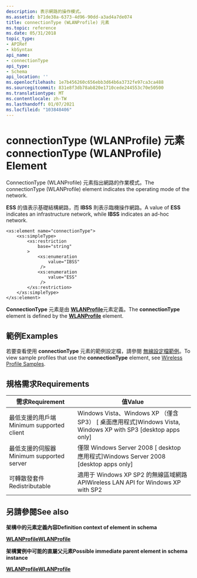 ```yaml
---
description: 表示網路的操作模式。
ms.assetid: b71de38a-6373-4d96-90dd-a3ad4a7de074
title: connectionType (WLANProfile) 元素
ms.topic: reference
ms.date: 05/31/2018
topic_type:
- APIRef
- kbSyntax
api_name:
- connectionType
api_type:
- Schema
api_location: ''
ms.openlocfilehash: 1e7b456260c656ebb3d64b6a3732fe97ca3ca488
ms.sourcegitcommit: 831e8f3db78ab820e1710cede244553c70e50500
ms.translationtype: MT
ms.contentlocale: zh-TW
ms.lasthandoff: 01/07/2021
ms.locfileid: "103848406"
---
```

# <a name="connectiontype-wlanprofile-element"></a><span data-ttu-id="a717f-103">connectionType (WLANProfile) 元素</span><span class="sxs-lookup"><span data-stu-id="a717f-103">connectionType (WLANProfile) Element</span></span>

<span data-ttu-id="a717f-104">ConnectionType (WLANProfile) 元素指出網路的作業模式。</span><span class="sxs-lookup"><span data-stu-id="a717f-104">The connectionType (WLANProfile) element indicates the operating mode of the network.</span></span>

<span data-ttu-id="a717f-105">**ESS** 的值表示基礎結構網路，而 **IBSS** 則表示臨機操作網路。</span><span class="sxs-lookup"><span data-stu-id="a717f-105">A value of **ESS** indicates an infrastructure network, while **IBSS** indicates an ad-hoc network.</span></span>

``` syntax
<xs:element name="connectionType">
    <xs:simpleType>
        <xs:restriction
            base="string"
        >
            <xs:enumeration
                value="IBSS"
             />
            <xs:enumeration
                value="ESS"
             />
        </xs:restriction>
    </xs:simpleType>
</xs:element>
```

<span data-ttu-id="a717f-106">**ConnectionType** 元素是由 [**WLANProfile**](wlan-profileschema-wlanprofile-element.md)元素定義。</span><span class="sxs-lookup"><span data-stu-id="a717f-106">The **connectionType** element is defined by the [**WLANProfile**](wlan-profileschema-wlanprofile-element.md) element.</span></span>

## <a name="examples"></a><span data-ttu-id="a717f-107">範例</span><span class="sxs-lookup"><span data-stu-id="a717f-107">Examples</span></span>

<span data-ttu-id="a717f-108">若要查看使用 **connectionType** 元素的範例設定檔，請參閱 [無線設定檔範例](wireless-profile-samples.md)。</span><span class="sxs-lookup"><span data-stu-id="a717f-108">To view sample profiles that use the **connectionType** element, see [Wireless Profile Samples](wireless-profile-samples.md).</span></span>

## <a name="requirements"></a><span data-ttu-id="a717f-109">規格需求</span><span class="sxs-lookup"><span data-stu-id="a717f-109">Requirements</span></span>



| <span data-ttu-id="a717f-110">需求</span><span class="sxs-lookup"><span data-stu-id="a717f-110">Requirement</span></span> | <span data-ttu-id="a717f-111">值</span><span class="sxs-lookup"><span data-stu-id="a717f-111">Value</span></span> |
|-------------------------------------|---------------------------------------------------------------------|
| <span data-ttu-id="a717f-112">最低支援的用戶端</span><span class="sxs-lookup"><span data-stu-id="a717f-112">Minimum supported client</span></span><br/> | <span data-ttu-id="a717f-113">Windows Vista、Windows XP （僅含 SP3） \[ 桌面應用程式\]</span><span class="sxs-lookup"><span data-stu-id="a717f-113">Windows Vista, Windows XP with SP3 \[desktop apps only\]</span></span><br/> |
| <span data-ttu-id="a717f-114">最低支援的伺服器</span><span class="sxs-lookup"><span data-stu-id="a717f-114">Minimum supported server</span></span><br/> | <span data-ttu-id="a717f-115">僅限 Windows Server 2008 \[ desktop 應用程式\]</span><span class="sxs-lookup"><span data-stu-id="a717f-115">Windows Server 2008 \[desktop apps only\]</span></span><br/>                |
| <span data-ttu-id="a717f-116">可轉散發套件</span><span class="sxs-lookup"><span data-stu-id="a717f-116">Redistributable</span></span><br/>          | <span data-ttu-id="a717f-117">適用于 Windows XP SP2 的無線區域網路 API</span><span class="sxs-lookup"><span data-stu-id="a717f-117">Wireless LAN API for Windows XP with SP2</span></span><br/>                 |



## <a name="see-also"></a><span data-ttu-id="a717f-118">另請參閱</span><span class="sxs-lookup"><span data-stu-id="a717f-118">See also</span></span>

<dl> <dt>

<span data-ttu-id="a717f-119">**架構中的元素定義內容**</span><span class="sxs-lookup"><span data-stu-id="a717f-119">**Definition context of element in schema**</span></span>
</dt> <dt>

[<span data-ttu-id="a717f-120">**WLANProfile**</span><span class="sxs-lookup"><span data-stu-id="a717f-120">**WLANProfile**</span></span>](wlan-profileschema-wlanprofile-element.md)
</dt> <dt>

<span data-ttu-id="a717f-121">**架構實例中可能的直屬父元素**</span><span class="sxs-lookup"><span data-stu-id="a717f-121">**Possible immediate parent element in schema instance**</span></span>
</dt> <dt>

[<span data-ttu-id="a717f-122">**WLANProfile**</span><span class="sxs-lookup"><span data-stu-id="a717f-122">**WLANProfile**</span></span>](wlan-profileschema-wlanprofile-element.md)
</dt> </dl>

 

 




